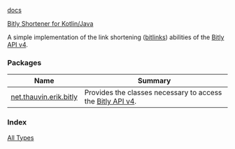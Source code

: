 [docs](./index.md)

[Bitly Shortener for Kotlin/Java](https://github.com/ethauvin/bitly-shorten)

A simple implementation of the link shortening ([bitlinks](https://dev.bitly.com/v4/#tag/Bitlinks)) abilities of the [Bitly API v4](https://dev.bitly.com/v4).

### Packages

| Name | Summary |
|---|---|
| [net.thauvin.erik.bitly](net.thauvin.erik.bitly/index.md) | Provides the classes necessary to access the [Bitly API v4](https://dev.bitly.com/v4). |

### Index

[All Types](alltypes/index.md)